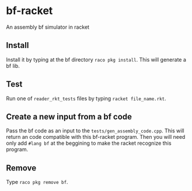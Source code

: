 # bf-racket
An assembly bf simulator in racket

## Install

Install it by typing at the bf directory `raco pkg install`. This will generate a bf lib.

## Test

Run one of `reader_rkt_tests` files by typing `racket file_name.rkt`.

## Create a new input from a bf code
Pass the bf code as an input to the `tests/gen_assembly_code.cpp`. This will return an code compatible with this bf-racket program. Then you will need only add `#lang bf` at the beggining to make the racket recognize this program.

## Remove

Type `raco pkg remove bf`.
